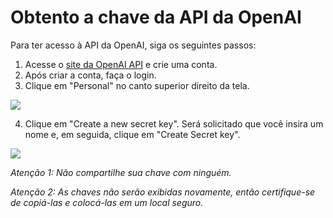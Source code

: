 # Obtento a chave da API da OpenAI

Para ter acesso à API da OpenAI, siga os seguintes passos:

1. Acesse o [site da OpenAI API](https://openai.com/blog/openai-api) e crie uma conta.
2. Após criar a conta, faça o login. 
3. Clique em "Personal" no canto superior direito da tela.

![](https://i.imgur.com/ZaqbZry.png)

4. Clique em "Create a new secret key". Será solicitado que você insira um nome e, em seguida, clique em "Create Secret key". 

![](https://i.imgur.com/Dy7mffk.png)

*Atenção 1: Não compartilhe sua chave com ninguém.*

*Atenção 2: As chaves não serão exibidas novamente, então certifique-se de copiá-las e colocá-las em um local seguro.*